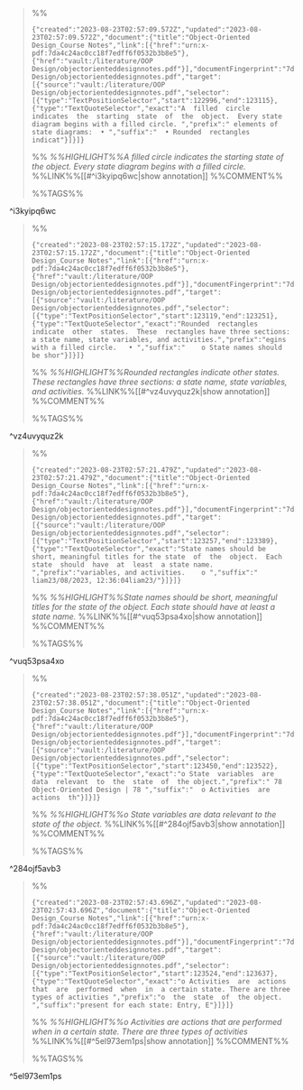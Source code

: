
>%%
>```annotation-json
>{"created":"2023-08-23T02:57:09.572Z","updated":"2023-08-23T02:57:09.572Z","document":{"title":"Object-Oriented Design_Course Notes","link":[{"href":"urn:x-pdf:7da4c24ac0cc18f7edff6f0532b3b8e5"},{"href":"vault:/literature/OOP Design/objectorienteddesignnotes.pdf"}],"documentFingerprint":"7da4c24ac0cc18f7edff6f0532b3b8e5"},"uri":"vault:/literature/OOP Design/objectorienteddesignnotes.pdf","target":[{"source":"vault:/literature/OOP Design/objectorienteddesignnotes.pdf","selector":[{"type":"TextPositionSelector","start":122996,"end":123115},{"type":"TextQuoteSelector","exact":"A  filled  circle  indicates  the  starting  state  of  the  object.  Every state diagram begins with a filled circle. ","prefix":" elements of state diagrams:  • ","suffix":"  • Rounded  rectangles  indicat"}]}]}
>```
>%%
>*%%HIGHLIGHT%%A  filled  circle  indicates  the  starting  state  of  the  object.  Every state diagram begins with a filled circle.*
>%%LINK%%[[#^i3kyipq6wc|show annotation]]
>%%COMMENT%%
>
>%%TAGS%%
>
^i3kyipq6wc

>%%
>```annotation-json
>{"created":"2023-08-23T02:57:15.172Z","updated":"2023-08-23T02:57:15.172Z","document":{"title":"Object-Oriented Design_Course Notes","link":[{"href":"urn:x-pdf:7da4c24ac0cc18f7edff6f0532b3b8e5"},{"href":"vault:/literature/OOP Design/objectorienteddesignnotes.pdf"}],"documentFingerprint":"7da4c24ac0cc18f7edff6f0532b3b8e5"},"uri":"vault:/literature/OOP Design/objectorienteddesignnotes.pdf","target":[{"source":"vault:/literature/OOP Design/objectorienteddesignnotes.pdf","selector":[{"type":"TextPositionSelector","start":123119,"end":123251},{"type":"TextQuoteSelector","exact":"Rounded  rectangles  indicate  other  states.  These  rectangles have three sections: a state name, state variables, and activities.","prefix":"egins with a filled circle.   • ","suffix":"    o State names should be shor"}]}]}
>```
>%%
>*%%HIGHLIGHT%%Rounded  rectangles  indicate  other  states.  These  rectangles have three sections: a state name, state variables, and activities.*
>%%LINK%%[[#^vz4uvyquz2k|show annotation]]
>%%COMMENT%%
>
>%%TAGS%%
>
^vz4uvyquz2k


>%%
>```annotation-json
>{"created":"2023-08-23T02:57:21.479Z","updated":"2023-08-23T02:57:21.479Z","document":{"title":"Object-Oriented Design_Course Notes","link":[{"href":"urn:x-pdf:7da4c24ac0cc18f7edff6f0532b3b8e5"},{"href":"vault:/literature/OOP Design/objectorienteddesignnotes.pdf"}],"documentFingerprint":"7da4c24ac0cc18f7edff6f0532b3b8e5"},"uri":"vault:/literature/OOP Design/objectorienteddesignnotes.pdf","target":[{"source":"vault:/literature/OOP Design/objectorienteddesignnotes.pdf","selector":[{"type":"TextPositionSelector","start":123257,"end":123389},{"type":"TextQuoteSelector","exact":"State names should be short, meaningful titles for the state  of  the  object.  Each  state  should  have  at  least  a state name. ","prefix":"variables, and activities.    o ","suffix":" liam23/08/2023, 12:36:04liam23/"}]}]}
>```
>%%
>*%%HIGHLIGHT%%State names should be short, meaningful titles for the state  of  the  object.  Each  state  should  have  at  least  a state name.*
>%%LINK%%[[#^vuq53psa4xo|show annotation]]
>%%COMMENT%%
>
>%%TAGS%%
>
^vuq53psa4xo


>%%
>```annotation-json
>{"created":"2023-08-23T02:57:38.051Z","updated":"2023-08-23T02:57:38.051Z","document":{"title":"Object-Oriented Design_Course Notes","link":[{"href":"urn:x-pdf:7da4c24ac0cc18f7edff6f0532b3b8e5"},{"href":"vault:/literature/OOP Design/objectorienteddesignnotes.pdf"}],"documentFingerprint":"7da4c24ac0cc18f7edff6f0532b3b8e5"},"uri":"vault:/literature/OOP Design/objectorienteddesignnotes.pdf","target":[{"source":"vault:/literature/OOP Design/objectorienteddesignnotes.pdf","selector":[{"type":"TextPositionSelector","start":123450,"end":123522},{"type":"TextQuoteSelector","exact":"o State  variables  are  data  relevant  to  the  state  of  the object.","prefix":" 78 Object-Oriented Design | 78 ","suffix":"  o Activities  are  actions  th"}]}]}
>```
>%%
>*%%HIGHLIGHT%%o State  variables  are  data  relevant  to  the  state  of  the object.*
>%%LINK%%[[#^284ojf5avb3|show annotation]]
>%%COMMENT%%
>
>%%TAGS%%
>
^284ojf5avb3


>%%
>```annotation-json
>{"created":"2023-08-23T02:57:43.696Z","updated":"2023-08-23T02:57:43.696Z","document":{"title":"Object-Oriented Design_Course Notes","link":[{"href":"urn:x-pdf:7da4c24ac0cc18f7edff6f0532b3b8e5"},{"href":"vault:/literature/OOP Design/objectorienteddesignnotes.pdf"}],"documentFingerprint":"7da4c24ac0cc18f7edff6f0532b3b8e5"},"uri":"vault:/literature/OOP Design/objectorienteddesignnotes.pdf","target":[{"source":"vault:/literature/OOP Design/objectorienteddesignnotes.pdf","selector":[{"type":"TextPositionSelector","start":123524,"end":123637},{"type":"TextQuoteSelector","exact":"o Activities  are  actions  that  are  performed  when  in  a certain state. There are three types of activities ","prefix":"o  the  state  of  the object.  ","suffix":"present for each state: Entry, E"}]}]}
>```
>%%
>*%%HIGHLIGHT%%o Activities  are  actions  that  are  performed  when  in  a certain state. There are three types of activities*
>%%LINK%%[[#^5el973em1ps|show annotation]]
>%%COMMENT%%
>
>%%TAGS%%
>
^5el973em1ps